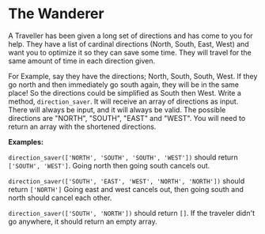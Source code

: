 # The Wanderer

A Traveller has been given a long set of directions and has come to you for help. They have a list of cardinal directions (North, South, East, West) and want you to optimize it so they can save some time. They will travel for the same amount of time in each direction given. 

For Example, say they have the directions; North, South, South, West. If they go north and then immediately go south again, they will be in the same place! So the directions could be simplified as South then West. Write a method, `direction_saver`. It will receive an array of directions as input. There will always be input, and it will always be valid. The possible directions are "NORTH", "SOUTH", "EAST" and "WEST". You will need to return an array with the shortened directions.


**Examples:**

`direction_saver(['NORTH', 'SOUTH', 'SOUTH', 'WEST'])` should return `['SOUTH', 'WEST']`. Going north then going south cancels out.

`direction_saver(['SOUTH', 'EAST', 'WEST', 'NORTH', 'NORTH'])` should return `['NORTH']`
Going east and west cancels out, then going south and north should cancel each other.

`direction_saver(['SOUTH', 'NORTH'])` should return `[]`. If the traveler didn't go anywhere, it should return an empty array.